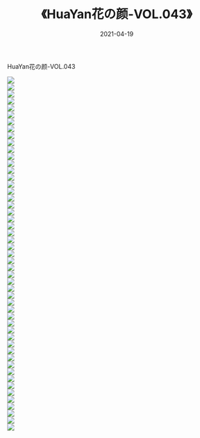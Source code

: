﻿---
layout: post
title:  《HuaYan花の颜-VOL.043》
date:   2021-04-19
img: http://img.660000.xyz/Sharelink/网络美图/2021/HuaYan花の颜-VOL.043/000.jpg
categories: [美女, 清纯, 唯美]
---

HuaYan花の颜-VOL.043

  ![](http://img.660000.xyz/Sharelink/网络美图/2021/HuaYan花の颜-VOL.043/001.jpg) <br> ![](http://img.660000.xyz/Sharelink/网络美图/2021/HuaYan花の颜-VOL.043/002.jpg) <br> ![](http://img.660000.xyz/Sharelink/网络美图/2021/HuaYan花の颜-VOL.043/003.jpg) <br> ![](http://img.660000.xyz/Sharelink/网络美图/2021/HuaYan花の颜-VOL.043/004.jpg) <br> ![](http://img.660000.xyz/Sharelink/网络美图/2021/HuaYan花の颜-VOL.043/005.jpg) <br> ![](http://img.660000.xyz/Sharelink/网络美图/2021/HuaYan花の颜-VOL.043/006.jpg) <br> ![](http://img.660000.xyz/Sharelink/网络美图/2021/HuaYan花の颜-VOL.043/007.jpg) <br> ![](http://img.660000.xyz/Sharelink/网络美图/2021/HuaYan花の颜-VOL.043/008.jpg) <br> ![](http://img.660000.xyz/Sharelink/网络美图/2021/HuaYan花の颜-VOL.043/009.jpg) <br> ![](http://img.660000.xyz/Sharelink/网络美图/2021/HuaYan花の颜-VOL.043/010.jpg) <br> ![](http://img.660000.xyz/Sharelink/网络美图/2021/HuaYan花の颜-VOL.043/011.jpg) <br> ![](http://img.660000.xyz/Sharelink/网络美图/2021/HuaYan花の颜-VOL.043/012.jpg) <br> ![](http://img.660000.xyz/Sharelink/网络美图/2021/HuaYan花の颜-VOL.043/013.jpg) <br> ![](http://img.660000.xyz/Sharelink/网络美图/2021/HuaYan花の颜-VOL.043/014.jpg) <br> ![](http://img.660000.xyz/Sharelink/网络美图/2021/HuaYan花の颜-VOL.043/015.jpg) <br> ![](http://img.660000.xyz/Sharelink/网络美图/2021/HuaYan花の颜-VOL.043/016.jpg) <br> ![](http://img.660000.xyz/Sharelink/网络美图/2021/HuaYan花の颜-VOL.043/017.jpg) <br> ![](http://img.660000.xyz/Sharelink/网络美图/2021/HuaYan花の颜-VOL.043/018.jpg) <br> ![](http://img.660000.xyz/Sharelink/网络美图/2021/HuaYan花の颜-VOL.043/019.jpg) <br> ![](http://img.660000.xyz/Sharelink/网络美图/2021/HuaYan花の颜-VOL.043/020.jpg) <br> ![](http://img.660000.xyz/Sharelink/网络美图/2021/HuaYan花の颜-VOL.043/021.jpg) <br> ![](http://img.660000.xyz/Sharelink/网络美图/2021/HuaYan花の颜-VOL.043/022.jpg) <br> ![](http://img.660000.xyz/Sharelink/网络美图/2021/HuaYan花の颜-VOL.043/023.jpg) <br> ![](http://img.660000.xyz/Sharelink/网络美图/2021/HuaYan花の颜-VOL.043/024.jpg) <br> ![](http://img.660000.xyz/Sharelink/网络美图/2021/HuaYan花の颜-VOL.043/025.jpg) <br> ![](http://img.660000.xyz/Sharelink/网络美图/2021/HuaYan花の颜-VOL.043/026.jpg) <br> ![](http://img.660000.xyz/Sharelink/网络美图/2021/HuaYan花の颜-VOL.043/027.jpg) <br> ![](http://img.660000.xyz/Sharelink/网络美图/2021/HuaYan花の颜-VOL.043/028.jpg) <br> ![](http://img.660000.xyz/Sharelink/网络美图/2021/HuaYan花の颜-VOL.043/029.jpg) <br> ![](http://img.660000.xyz/Sharelink/网络美图/2021/HuaYan花の颜-VOL.043/030.jpg) <br> ![](http://img.660000.xyz/Sharelink/网络美图/2021/HuaYan花の颜-VOL.043/031.jpg) <br> ![](http://img.660000.xyz/Sharelink/网络美图/2021/HuaYan花の颜-VOL.043/032.jpg) <br> ![](http://img.660000.xyz/Sharelink/网络美图/2021/HuaYan花の颜-VOL.043/033.jpg) <br> ![](http://img.660000.xyz/Sharelink/网络美图/2021/HuaYan花の颜-VOL.043/034.jpg) <br> ![](http://img.660000.xyz/Sharelink/网络美图/2021/HuaYan花の颜-VOL.043/035.jpg) <br> ![](http://img.660000.xyz/Sharelink/网络美图/2021/HuaYan花の颜-VOL.043/036.jpg) <br> ![](http://img.660000.xyz/Sharelink/网络美图/2021/HuaYan花の颜-VOL.043/037.jpg) <br> ![](http://img.660000.xyz/Sharelink/网络美图/2021/HuaYan花の颜-VOL.043/038.jpg) <br> ![](http://img.660000.xyz/Sharelink/网络美图/2021/HuaYan花の颜-VOL.043/039.jpg) <br> ![](http://img.660000.xyz/Sharelink/网络美图/2021/HuaYan花の颜-VOL.043/040.jpg) <br> ![](http://img.660000.xyz/Sharelink/网络美图/2021/HuaYan花の颜-VOL.043/041.jpg) <br> ![](http://img.660000.xyz/Sharelink/网络美图/2021/HuaYan花の颜-VOL.043/042.jpg) <br> ![](http://img.660000.xyz/Sharelink/网络美图/2021/HuaYan花の颜-VOL.043/043.jpg) <br> ![](http://img.660000.xyz/Sharelink/网络美图/2021/HuaYan花の颜-VOL.043/044.jpg) <br> ![](http://img.660000.xyz/Sharelink/网络美图/2021/HuaYan花の颜-VOL.043/045.jpg) <br> ![](http://img.660000.xyz/Sharelink/网络美图/2021/HuaYan花の颜-VOL.043/046.jpg) <br> ![](http://img.660000.xyz/Sharelink/网络美图/2021/HuaYan花の颜-VOL.043/047.jpg) <br> ![](http://img.660000.xyz/Sharelink/网络美图/2021/HuaYan花の颜-VOL.043/048.jpg) <br> ![](http://img.660000.xyz/Sharelink/网络美图/2021/HuaYan花の颜-VOL.043/049.jpg) <br> ![](http://img.660000.xyz/Sharelink/网络美图/2021/HuaYan花の颜-VOL.043/050.jpg) <br> ![](http://img.660000.xyz/Sharelink/网络美图/2021/HuaYan花の颜-VOL.043/051.jpg) <br>